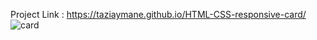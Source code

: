 Project Link : https://taziaymane.github.io/HTML-CSS-responsive-card/
![card](https://github.com/user-attachments/assets/6947a4ba-0663-40d9-9f3d-00fcd2e8897b)
